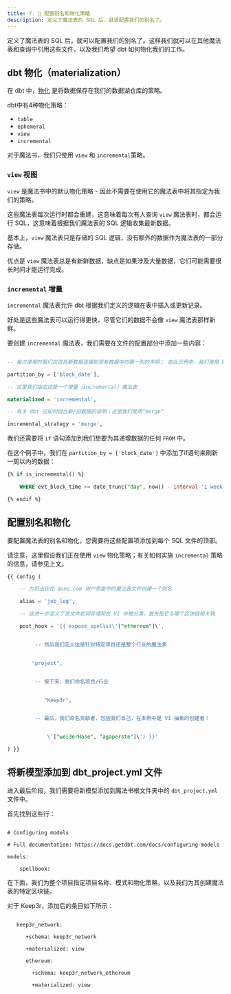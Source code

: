 ```yaml
---
title: 7. 🎨 配置别名和物化策略
description: 定义了魔法表的 SQL 后，就该配置我们的别名了。
---
```


定义了魔法表的 SQL 后，就可以配置我们的别名了。这样我们就可以在其他魔法表和查询中引用这些文件，以及我们希望 dbt 如何物化我们的工作。

## dbt 物化（materialization）

在 dbt 中，[物化](https://docs.getdbt.com/docs/build/materializations) 是将数据保存在我们的数据湖仓库的策略。

dbt中有4种物化策略：

* `table`
* `ephemeral`
* `view`
* `incremental`

对于魔法书，我们只使用 `view` 和 `incremental`策略。

### `view` 视图

`view` 是魔法书中的默认物化策略 - 因此不需要在使用它的魔法表中将其指定为我们的策略。

这些魔法表每次运行时都会重建，这意味着每次有人查询 `view` 魔法表时，都会运行 SQL，这意味着根据我们魔法表的 SQL 逻辑收集最新数据。

基本上，`view` 魔法表只是存储的 SQL 逻辑，没有额外的数据作为魔法表的一部分存储。

优点是 `view` 魔法表总是有新鲜数据，缺点是如果涉及大量数据，它们可能需要很长时间才能运行完成。

### `incremental` 增量

`incremental` 魔法表允许 dbt 根据我们定义的逻辑在表中插入或更新记录。

好处是这些魔法表可以运行得更快，尽管它们的数据不会像 `view` 魔法表那样新鲜。

要创建 `incremental` 魔法表，我们需要在文件的配置部分中添加一些内容：

```sql

-- 每次递增时我们应该将新数据连接到现有数据中的哪一列的声明； 在此示例中，我们使用 block_date，这通常是最好的使用方式

partition_by = ['block_date'],

-- 这里我们指定这是一个增量（incremental）魔法表

materialized = 'incremental',

-- 有关 dbt 应如何组合新/旧数据的说明；这里我们使用“merge”

incremental_strategy = 'merge',

```

我们还需要将 `if` 语句添加到我们想要为其递增数据的任何 `FROM` 中。

在这个例子中，我们在 `partition_by = ['block_date']` 中添加了if语句来刷新一周以内的数据：

```sql
{% if is_incremental() %}

    WHERE evt_block_time >= date_trunc("day", now() - interval '1 week')

{% endif %}
```

## 配置别名和物化

要配置魔法表的别名和物化，您需要将这些配置项添加到每个 SQL 文件的顶部。

请注意，这里假设我们正在使用 `view` 物化策略；有关如何实施 `incremental` 策略的信息，请参见上文。

```sql
{{ config (

    -- 为将出现在 dune.com 用户界面中的魔法表文件创建一个别名

    alias = 'job_log',

    -- 这进一步定义了该文件如何存储和在 UI 中被分类，首先是它与哪个区块链相关联

    post_hook = '{{ expose_spells(\'["ethereum"]\',


         -- 然后我们定义这是针对特定项目还是整个行业的魔法表


        "project", 


         -- 接下来，我们命名项目/行业


            "Keep3r",


         -- 最后，我们命名贡献者，包括我们自己，在本例中是 V1 抽象的创建者！


             \'["wei3erHase", "agaperste"]\') }}'

) }}
```

## 将新模型添加到 dbt_project.yml 文件

进入最后阶段，我们需要将新模型添加到魔法书根文件夹中的 `dbt_project.yml` 文件中。

首先找到这些行：

```sls

# Configuring models

# Full documentation: https://docs.getdbt.com/docs/configuring-models

models:

	spellbook:

```

在下面，我们为整个项目指定项目名称、模式和物化策略，以及我们为其创建魔法表的特定区块链。

对于 Keep3r，添加后的条目如下所示：

```sls

   keep3r_network:

      +schema: keep3r_network

      +materialized: view

      ethereum:

        +schema: keep3r_network_ethereum

        +materialized: view

```
